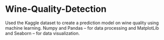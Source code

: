 # Wine-Quality-Detection
Used the Kaggle dataset to create a prediction model on wine quality using machine learning. Numpy and Pandas – for data processing and MatplotLib and Seaborn – for data visualization.

